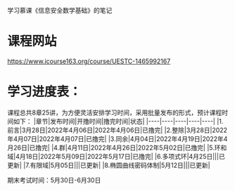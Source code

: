 学习慕课《信息安全数学基础》的笔记
# 课程网站

https://www.icourse163.org/course/UESTC-1465992167
# 学习进度表：
课程总共8章25讲，为方便灵活安排学习时间，采用批量发布的形式，预计课程时间如下：
|章节|发布时间|开撸时间|撸完时间|状态|
|----|----|----|----|----|
|1.前言|3月28日|2022年4月06日|2022年4月06日|已撸完|
|2.整除|3月28日|2022年4月07日|2022年4月07日|已撸完|
|3.同余|4月04日|2022年4月19日|2022年4月26日|已撸完|
|4.群|4月11日|2022年4月26日|2022年5月02日|已撸完|
|5.环和域|4月18日|2022年5月09日|2022年5月17日|已撸完|
|6.多项式环|4月25日|||已更新|
|7.有限域|5月05日|||已更新|
|8.椭圆曲线密码体制|5月12日|||已更新|

期末考试时间：5月30日-6月30日

